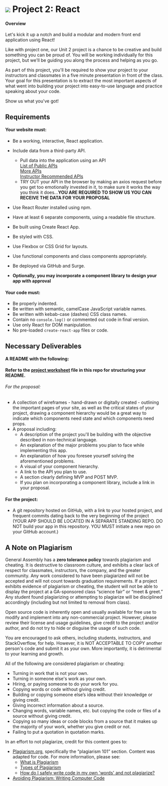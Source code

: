 # ![](https://ga-dash.s3.amazonaws.com/production/assets/logo-9f88ae6c9c3871690e33280fcf557f33.png) Project 2: React
#### Overview

Let's kick it up a notch and build a modular and modern front end application using React!

Like with project one, our Unit 2 project is a chance to be creative and build something you can be proud of. You will be working individually for this project, but we'll be guiding you along the process and helping as you go.

As part of this project, you'll be required to show your project to your instructors and classmates in a five minute presentation in front of the class. Your goal for this presentation is to extract the most important aspects of what went into building your project into easy-to-use language and practice speaking about your code.

Show us what you've got!

## Requirements

#### Your website must:

- Be a working, interactive, React application.
- Include data from a third-party API.
    - Pull data into the application using an API  
        [List of Public APIs](https://github.com/toddmotto/public-apis)  
        [More APIs](https://github.com/abhishekbanthia/Public-APIs)  
	[Instructor Recommended APIs](https://git.generalassemb.ly/sei-nyc-pandas/apis)
    - TRY OUT your API in the browser by making an axios request before you get too emotionally invested in it, to make sure it works the way you think it does...**YOU ARE REQUIRED TO SHOW US YOU CAN RECEIVE THE DATA FOR YOUR PROPOSAL**
- Use React Router installed using npm.
- Have at least 6 separate components, using a readable file structure.
- Be built using Create React App.
- Be styled with CSS.
- Use Flexbox or CSS Grid for layouts.
- Use functional components and class components appropriately.
- Be deployed via GitHub and Surge.

- **Optionally, you may incorporate a component library to design your app with approval**

#### Your code must:

- Be properly indented.  
- Be written with semantic, camelCase JavaScript variable names.  
- Be written with kebab-case (dashes) CSS class names.  
- Contain no `console.log()` or commented out code in final version.  
- Use only React for DOM manipulation.  
- No pre-loaded `create-react-app` files or code.

## Necessary Deliverables
#### A README with the following:

**Refer to the [project worksheet](https://git.generalassemb.ly/wdi-nyc-bananas/project-2/blob/master/project-worksheet.md) file in this repo for structuring your README.**

###### For the proposal:
- A collection of wireframes - hand-drawn or digitally created - outlining the important pages of your site, as well as the critical states of your project, drawing a component hierarchy would be a great way to indicate which components need state and which components need props.
- A proposal including:
	- A description of the project you'll be building with the objective described in non-technical language.
	- An explanation of the major problems you plan to face while implementing this app.
	- An explanation of how you foresee yourself solving the aforementioned problems.
	- A visual of your component hierarchy.  
	- A link to the API you plan to use.  
	- A section clearly defining MVP and POST MVP.
	- If you plan on incorporating a component library, include a link in your proposal.  

#### For the project:
- A git repository hosted on GitHub, with a link to your hosted project, and frequent commits dating back to the very beginning of the project (YOUR APP SHOULD BE LOCATED IN A SEPARATE STANDING REPO. DO NOT build your app in this repository. YOU MUST initiate a new repo on your GitHub account.)

## A Note on Plagiarism

General Assembly has a **zero tolerance policy** towards plagiarism and cheating. It is destructive to classroom culture, and exhibits a clear lack of respect for classmates, instructors, the company, and the greater community. Any work considered to have been plagiarized will not be accepted and will not count towards graduation requirements. If a project exhibits evidence of plagiarism or cheating, the student will not be able to display the project at a GA-sponsored class “science fair” or “meet & greet.” Any student found plagiarizing or attempting to plagiarize will be disciplined accordingly (including but not limited to removal from class).

Open source code is inherently open and usually available for free use to modify and implement into any non-commercial project. However, please review their license and usage guidelines, give credit to the project and/or author, and do not try to hide or disguise the usage of such code.

You are encouraged to ask others, including students, instructors, and StackOverflow, for help. However, it is NOT ACCEPTABLE TO COPY another person's code and submit it as your own. More importantly, it is detrimental to your learning and growth.

All of the following are considered plagiarism or cheating:
- Turning in work that is not your own.
- Turning in someone else's work as your own.
- Hiring, or paying someone to do your work for you.
- Copying words or code without giving credit.
- Building or copying someone else’s idea without their knowledge or giving credit.
- Giving incorrect information about a source.
- Changing words, variable names, etc. but copying the code or files of a source without giving credit.
- Copying so many ideas or code blocks from a source that it makes up the majority of your work, whether you give credit or not.
- Failing to put a quotation in quotation marks.

In an effort to not plagiarize, credit for this content goes to:
- [Plagiarism.org](http://plagiarism.org/), specifically the “plagiarism 101” section.  Content was adapted for code.  For more information, please see:
  - [What is Plagiarism](http://www.plagiarism.org/plagiarism-101/what-is-plagiarism)
  - [Types of Plagiarism](http://www.plagiarism.org/plagiarism-101/types-of-plagiarism)
  - [How do I safely write code in my own 'words' and not plagiarize?](http://programmers.stackexchange.com/questions/80167/how-do-i-safely-write-code-in-my-own-words-and-not-plagiarize)
- [Avoiding Plagiarism:  Writing Computer Code](http://www.upenn.edu/academicintegrity/ai_computercode.html)

